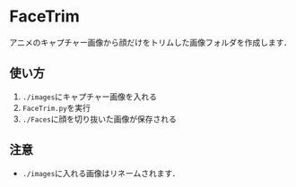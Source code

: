 # FaceTrim

アニメのキャプチャー画像から顔だけをトリムした画像フォルダを作成します．



## 使い方

1. ```./images```にキャプチャー画像を入れる
2. ```FaceTrim.py```を実行
3. ```./Faces```に顔を切り抜いた画像が保存される



## 注意

* ```./images```に入れる画像はリネームされます．